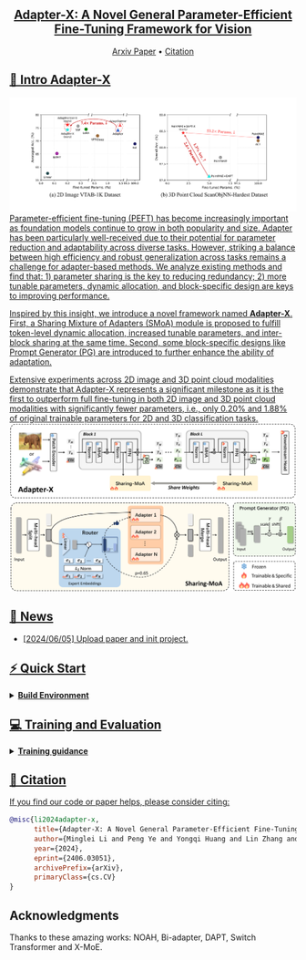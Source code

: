 <!-- <div align= "center">
    <img src="./assets/images/meshxl_logo.jpg" width="170px">
    <h1> Official repo for Adapter-X</h1>

</div> -->

<div align="center">
    <h2> <a href="https://arxiv.org/abs/2406.03051">Adapter-X: A Novel General Parameter-Efficient Fine-Tuning Framework for Vision</a></h2>

<p align="center">
  <!-- <a href="https://ch3cook-fdu.github.io/">Project Page</a> • -->
  <a href="https://arxiv.org/abs/2406.03051">Arxiv Paper</a> •
  <!-- <a href="">HuggingFace Demo</a> • -->
  <a href="#-citation">Citation
</p>

</div>

<div align="center">

<!-- <img src="https://cdn.discordapp.com/attachments/941582479117127680/1111543600879259749/20230526075532.png" width="350px"> -->

<!-- |                                                   Teaser Video                                                   |                                                    Demo Video                                                    |
| :--------------------------------------------------------------------------------------------------------------: | :--------------------------------------------------------------------------------------------------------------: |
| <video src="https://github.com/OpenMotionLab/MotionGPT/assets/120085716/a741e162-b2f4-4f65-af8e-aa19c4115a9e" /> | <video src="https://github.com/OpenMotionLab/MotionGPT/assets/120085716/ae966d17-6326-43e6-8d5b-8562cf3ffd52" /> | -->

</div>

<!-- ### [MeshXL: Neural Coordinate Field for Generative 3D Foundation Models](https://motion-gpt.github.io/) -->
<!-- ### [Project Page](https://motion-gpt.github.io/) | [Arxiv Paper](https://arxiv.org/abs/2306.14795) | [HuggingFace Demo](xxx) -->

## 🏃 Intro Adapter-X
<img width="1194" alt="teaser" src="./assets/images/teaser.png">
Parameter-efficient fine-tuning (PEFT) has become increasingly important as foundation models continue to grow in both popularity and size. Adapter has been particularly well-received due to their potential for parameter reduction and adaptability across diverse tasks. However, striking a balance between high efficiency and robust generalization across tasks remains a challenge for adapter-based methods. We analyze existing methods and find that: 1) parameter sharing is the key to reducing redundancy; 2) more tunable parameters, dynamic allocation, and block-specific design are keys to improving performance.

Inspired by this insight, we introduce a novel framework named **Adapter-X**. First, a Sharing Mixture of Adapters (SMoA) module is proposed to fulfill token-level dynamic allocation, increased tunable parameters, and inter-block sharing at the same time. Second, some block-specific designs like Prompt Generator (PG) are introduced to further enhance the ability of adaptation. 

Extensive experiments across 2D image and 3D point cloud modalities demonstrate that Adapter-X represents a significant milestone as it is the first to outperform full fine-tuning in both 2D image and 3D point cloud modalities with significantly fewer parameters, i.e., only 0.20% and 1.88% of original trainable parameters for 2D and 3D classification tasks. 
<img width="1194" alt="pipeline" src="./assets/images/pipeline.png">


## 🚩 News

- [2024/06/05] Upload paper and init project.

## ⚡ Quick Start

<details>
  <summary><b>Build Environment</b></summary>

</details>

## 💻 Training and Evaluation

<details>
  <summary><b>Training guidance</b></summary>

</details>


## 📖 Citation

If you find our code or paper helps, please consider citing:

```bibtex
@misc{li2024adapter-x,
      title={Adapter-X: A Novel General Parameter-Efficient Fine-Tuning Framework for Vision}, 
      author={Minglei Li and Peng Ye and Yongqi Huang and Lin Zhang and Tao Chen and Tong He and  Jiayuan Fan and Wanli Ouyang},
      year={2024},
      eprint={2406.03051},
      archivePrefix={arXiv},
      primaryClass={cs.CV}
}
```

## Acknowledgments

Thanks to these amazing works: NOAH, Bi-adapter, DAPT, Switch Transformer and X-MoE.
